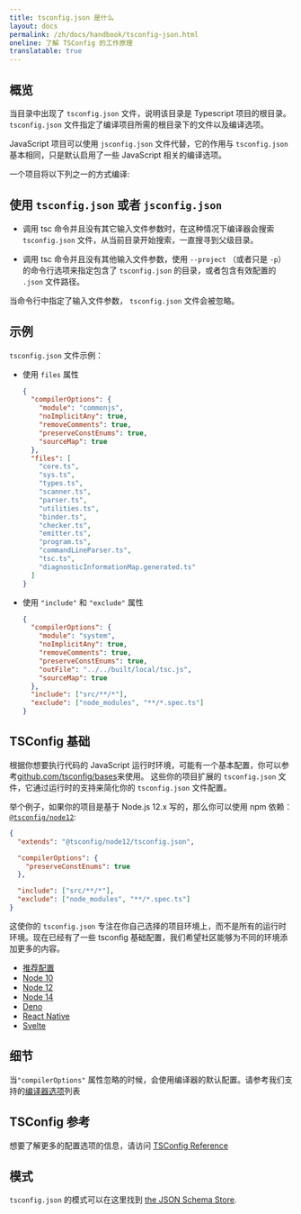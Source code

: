 ```yaml
---
title: tsconfig.json 是什么
layout: docs
permalink: /zh/docs/handbook/tsconfig-json.html
oneline: 了解 TSConfig 的工作原理
translatable: true
---
```


## 概览

当目录中出现了 `tsconfig.json` 文件，说明该目录是 Typescript 项目的根目录。`tsconfig.json` 文件指定了编译项目所需的根目录下的文件以及编译选项。

JavaScript 项目可以使用 `jsconfig.json` 文件代替，它的作用与 `tsconfig.json` 基本相同，只是默认启用了一些 JavaScript 相关的编译选项。

一个项目将以下列之一的方式编译:

## 使用 `tsconfig.json` 或者 `jsconfig.json`

- 调用 tsc 命令并且没有其它输入文件参数时，在这种情况下编译器会搜索 `tsconfig.json` 文件，从当前目录开始搜索，一直搜寻到父级目录。

- 调用 tsc 命令并且没有其他输入文件参数，使用 `--project` （或者只是 `-p`）的命令行选项来指定包含了 `tsconfig.json` 的目录，或者包含有效配置的 `.json` 文件路径。

当命令行中指定了输入文件参数， `tsconfig.json` 文件会被忽略。

## 示例

`tsconfig.json` 文件示例：

- 使用 `files` 属性

  ```json tsconfig
  {
    "compilerOptions": {
      "module": "commonjs",
      "noImplicitAny": true,
      "removeComments": true,
      "preserveConstEnums": true,
      "sourceMap": true
    },
    "files": [
      "core.ts",
      "sys.ts",
      "types.ts",
      "scanner.ts",
      "parser.ts",
      "utilities.ts",
      "binder.ts",
      "checker.ts",
      "emitter.ts",
      "program.ts",
      "commandLineParser.ts",
      "tsc.ts",
      "diagnosticInformationMap.generated.ts"
    ]
  }
  ```

- 使用 `"include"` 和 `"exclude"` 属性

  ```json  tsconfig
  {
    "compilerOptions": {
      "module": "system",
      "noImplicitAny": true,
      "removeComments": true,
      "preserveConstEnums": true,
      "outFile": "../../built/local/tsc.js",
      "sourceMap": true
    },
    "include": ["src/**/*"],
    "exclude": ["node_modules", "**/*.spec.ts"]
  }
  ```

## TSConfig 基础

根据你想要执行代码的 JavaScript 运行时环境，可能有一个基本配置，你可以参考[github.com/tsconfig/bases](https://github.com/tsconfig/bases/)来使用。
这些你的项目扩展的 `tsconfig.json` 文件，它通过运行时的支持来简化你的 `tsconfig.json` 文件配置。

<!-- 这些是你的项目扩展的""文件，它通过处理运行时支持简化你的“” -->
举个例子，如果你的项目是基于 Node.js 12.x 写的，那么你可以使用 npm 依赖：[`@tsconfig/node12`](https://www.npmjs.com/package/@tsconfig/node12):

```json tsconfig
{
  "extends": "@tsconfig/node12/tsconfig.json",

  "compilerOptions": {
    "preserveConstEnums": true
  },

  "include": ["src/**/*"],
  "exclude": ["node_modules", "**/*.spec.ts"]
}
```

这使你的 `tsconfig.json` 专注在你自己选择的项目环境上，而不是所有的运行时环境。现在已经有了一些 tsconfig 基础配置，我们希望社区能够为不同的环境添加更多的内容。

- [推荐配置](https://www.npmjs.com/package/@tsconfig/recommended)
- [Node 10](https://www.npmjs.com/package/@tsconfig/node10)
- [Node 12](https://www.npmjs.com/package/@tsconfig/node12)
- [Node 14](https://www.npmjs.com/package/@tsconfig/node14)
- [Deno](https://www.npmjs.com/package/@tsconfig/deno)
- [React Native](https://www.npmjs.com/package/@tsconfig/react-native)
- [Svelte](https://www.npmjs.com/package/@tsconfig/svelte)

## 细节

当`"compilerOptions"` 属性忽略的时候，会使用编译器的默认配置。请参考我们支持的[编译器选项](/tsconfig)列表

## TSConfig 参考

想要了解更多的配置选项的信息，请访问 [TSConfig Reference](/tsconfig)

## 模式

`tsconfig.json` 的模式可以在这里找到 [the JSON Schema Store](http://json.schemastore.org/tsconfig).
